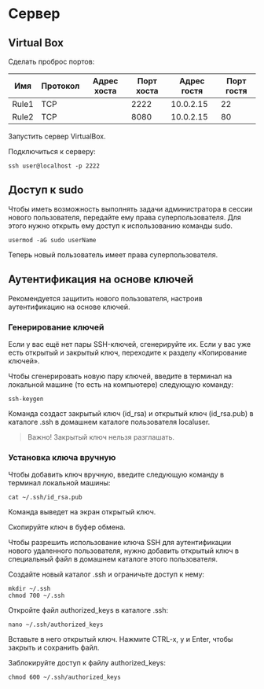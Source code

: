 # Сервер

## Virtual Box

Сделать проброс портов:

Имя | Протокол | Адрес хоста | Порт хоста | Адрес гостя | Порт гостя
--- | --- | --- | --- | --- | ---
Rule1 | TCP |  | 2222 | 10.0.2.15 | 22
Rule2 | TCP |  | 8080 | 10.0.2.15 | 80

Запустить сервер VirtualBox.

Подключиться к серверу:

    ssh user@localhost -p 2222

## Доступ к sudo

Чтобы иметь возможность выполнять задачи администратора в сессии нового пользователя, передайте ему права суперпользователя. Для этого нужно открыть ему доступ к использованию команды sudo.

    usermod -aG sudo userName

Теперь новый пользователь имеет права суперпользователя.

## Аутентификация на основе ключей

Рекомендуется защитить нового пользователя, настроив аутентификацию на основе ключей.

### Генерирование ключей

Если у вас ещё нет пары SSH-ключей, сгенерируйте их. Если у вас уже есть открытый и закрытый ключ, переходите к разделу «Копирование ключей».

Чтобы сгенерировать новую пару ключей, введите в терминал на локальной машине (то есть на компьютере) следующую команду:

    ssh-keygen

Команда создаст закрытый ключ (id_rsa) и открытый ключ (id_rsa.pub) в каталоге .ssh в домашнем каталоге пользователя localuser.

> Важно! Закрытый ключ нельзя разглашать.

### Установка ключа вручную

Чтобы добавить ключ вручную, введите следующую команду в терминал локальной машины:

    cat ~/.ssh/id_rsa.pub

Команда выведет на экран открытый ключ.

Скопируйте ключ в буфер обмена.

Чтобы разрешить использование ключа SSH для аутентификации нового удаленного пользователя, нужно добавить открытый ключ в специальный файл в домашнем каталоге этого пользователя.

Создайте новый каталог .ssh и ограничьте доступ к нему:

    mkdir ~/.ssh
    chmod 700 ~/.ssh

Откройте файл authorized_keys в каталоге .ssh:

    nano ~/.ssh/authorized_keys

Вставьте в него открытый ключ. Нажмите CTRL-x, y и Enter, чтобы закрыть и сохранить файл.

Заблокируйте доступ к файлу authorized_keys:

    chmod 600 ~/.ssh/authorized_keys

